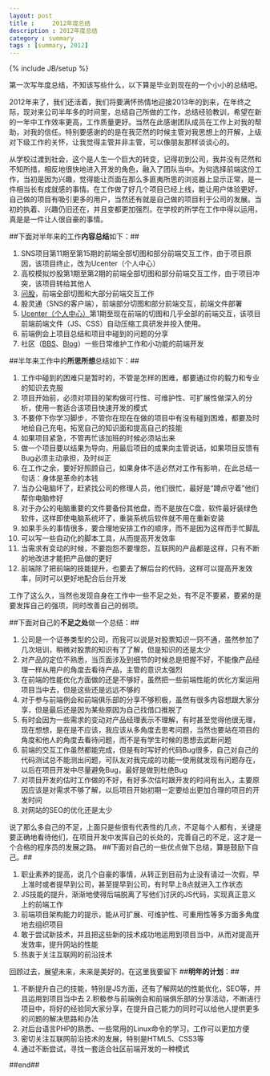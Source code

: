 ```yaml
---
layout: post
title : 	2012年度总结
description : 2012年度总结
category : summary
tags : [summary, 2012]
---
```

{% include JB/setup %}

第一次写年度总结，不知该写些什么，以下算是毕业到现在的一个小小的总结吧。

2012年来了，我们还活着，我们将要满怀热情地迎接2013年的到来，在年终之际，现对来公司半年多的时间里，总结自己所做的工作，总结经验教训，希望在新的一年中工作效率更高，工作质量更好。当然在此感谢团队成员在工作上对我的帮助，对我的信任。特别要感谢的的是在我茫然的时候主管对我思想上的开解，上级对下级工作的关怀，让我觉得主管并非主管，可以像朋友那样谈谈心的。

从学校过渡到社会，这个是人生一个巨大的转变，记得初到公司，我并没有茫然和不知所措，相反地很快地进入开发的角色，融入了团队当中。为何选择前端这份工作，当初是因为兴趣，觉得能让页面在那么多匪夷所思的浏览器上显示正常，是一件相当长有成就感的事情。在工作做了好几个项目已经上线，能让用户体验更好，自己做的项目有吸引更多的用户，当然还有就是自己做的项目利于公司的发展。当初的执着、兴趣仍旧还在，并且变都更加强烈。在学校的所学在工作中得以运用，真是是一件让人很自豪的事情。

##下面对半年来的工作**内容总结**如下：##

1. SNS项目第11期至第15期的前端全部切图和部分前端交互工作，由于项目原因，该项目终止，改为Ucenter（个人中心）
2. 高校模拟炒股第1期至第2期的前端全部切图和部分前端交互工作，由于项目冲突，该项目转给其他人
3. [问股](http://ask.10jqka.com.cn/)，前端全部切图和大部分前端交互工作
4. 股灵通（SNS的客户端），前端部分切图和部分前端交互，前端文件部署
5. [Ucenter（个人中心）](http://t.10jqka.com.cn/127750329)第1期至现在前端的切图和几乎全部的前端交互，该项目前端前端文件（JS、CSS）自动压缩工具研发并投入使用。
6. 前端例会上项目总结和项目中碰到的问题的分享
7. 社区（[BBS](http://bbs.10jqka.com.cn/)、[Blog](http://blog.10jqka.com.cn/)）一些日常维护工作和小功能的前端开发

##半年来工作中的**所思所想**总结如下：##

1. 工作中碰到的困难只是暂时的，不管是怎样的困难，都要通过你的毅力和专业的知识去克服
2. 项目开始前，必须对项目的架构做可行性、可维护性、可扩展性做深入的分析，使用一套适合该项目快速开发的模式 
3. 不要停下你学习脚步，不管你在现在在做的项目中有没有碰到困难，都要及时地给自己充电，拓宽自己的知识面和提高自己的技能
4. 如果项目紧急，不管再忙该加班的时候必须站出来
5. 做一个项目要以结果为导向，用最后项目的成果向主管说话，如果项目反馈有Bug必须主动承担，及时纠正
6. 在工作之余，要好好照顾自己，如果身体不适必然对工作有影响，在此总结一句话：身体是革命的本钱
7. 当办公电脑坏了，赶紧找公司的修理人员，他们很忙，最好是“蹲点守着”他们帮你电脑修好
8. 对于办公的电脑重要的文件要备份其他盘，而不是放在C盘，软件最好装绿色软件，这样即使电脑系统坏了，重装系统后软件就不用在重新安装
9. 如果手头的事情很多，要合理地安排工作的顺序，而不是因为这样而手忙脚乱
10. 可以写一些自动化的脚本工具，从而提高开发效率
11. 当需求有变动的时候，不要抱怨不要埋怨，互联网的产品都是这样，只有不断的地改进才能把产品做的更好
12. 前端除了把前端的技能提升，也要去了解后台的代码，这样可以提高开发效率，同时可以更好地配合后台开发


工作了这么久，当然也发现自身在工作中一些不足之处，有不足不要紧，要紧的是要发挥自己的强项，同时改善自己的弱项。

##下面对自己的**不足之处**做一个总结：##

1. 公司是一个证券类型的公司，而我可以说是对股票知识一窍不通，虽然参加了几次培训，稍微对股票的知识有了了解，但是知识的还是太少
2. 对产品的定位不熟悉，当页面涉及到细节的时候总是把握不好，不能像产品经理一样从用户的角度去看待产品，主管的意识太强烈
3. 在前端的性能优化方面做的还是不够好，虽然把一些前端性能的优化方案运用项目当中去，但是这些还是远远不够的
4. 对于参与前端例会和前端俱乐部的分享不够积极，虽然有很多内容想跟大家分享，但是最后还是因为某些原因为自己找借口推脱了
5. 有时会因为一些需求的变动对产品经理表示不理解，有时甚至觉得他很无理，现在想想，是在是不应该，我应该从多角度去思考问题，当然也要站在项目的角度和他人的角度去看待问题，而不是有学生时候的思想去武断问题
6. 前端的交互工作虽然都能完成，但是有时写好的代码Bug很多，自己对自己的代码测试总不能测出问题，可队友对我完成的功能一使用就发现有问题存在，以后在项目开发中尽量避免Bug，最好是做到杜绝Bug
7. 对项目开发的估时工作做的不好，有好多次估时跟开发的时间有出入，主要原因应该是对需求不够了解，以后项目开始初期一定要给出更加合理的项目的开发时间
8. 对网站的SEO的优化还是太少

说了那么多自己的不足，上面只是些很有代表性的几点，不足每个人都有，关键是要正确地看待他们，在项目开发中发挥自己的长处的，完善自己的不足，这才是一个合格的程序员的发展之路。
##下面对自己的一些优点做下总结，算是鼓励下自己。##

1. 职业素养的提高，说几个自豪的事情，从转正到目前为止没有请过一次假，早上准时或者提早到公司，甚至提早到公司，有时早上8点就进入工作状态
2. JS技能的提升，渐渐地使得后端脱离了写他们讨厌的JS代码，实现真正意义上的前端工作
3. 前端项目架构能力的提示，能从可扩展、可维护性、可重用性等多方面多角度地去组织项目
4. 敢于尝试新技术，并且把这些新的技术成功地运用到项目当中，从而对提高开发效率，提升网站的性能
5. 热衷于关注互联网的前沿技术


回顾过去，展望未来，未来是美好的。在这里我要留下
##**明年的计划**：##

1. 不断提升自己的技能，特别是JS方面，还有了解网站的性能优化，SEO等，并且运用到项目当中去
2.积极参与前端例会和前端俱乐部的分享活动，不断进行项目中，将好的经验同大家分享，在提升自己能力的同时可以给他人提供更多的问题的解决思路和办法
3. 对后台语言PHP的熟悉、一些常用的Linux命令的学习，工作可以更加方便
4. 密切关注互联网前沿技术的发展，特别是HTML5、CSS3等
5. 通过不断尝试，寻找一套适合社区前端开发的一种模式


##end##


